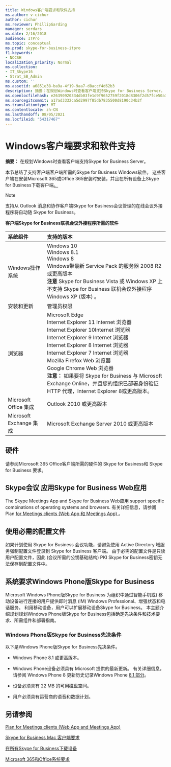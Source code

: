 ```yaml
---
title: Windows客户端要求和软件支持
ms.author: v-cichur
author: cichur
ms.reviewer: PhillipGarding
manager: serdars
ms.date: 2/16/2018
audience: ITPro
ms.topic: conceptual
ms.prod: skype-for-business-itpro
f1.keywords:
- NOCSH
localization_priority: Normal
ms.collection:
- IT_Skype16
- Strat_SB_Admin
ms.custom: ''
ms.assetid: a6851e38-ba9a-4f19-9aa7-d8accf4d62b3
description: 摘要：在规划Windows时查看客户端支持Skype for Business Server。
ms.openlocfilehash: e26390920334db03fe1d9f9652759f2018d8306f2d57fce50a32165c4d20bb28
ms.sourcegitcommit: a17ad3332ca5d2997f85db7835500d8190c34b2f
ms.translationtype: MT
ms.contentlocale: zh-CN
ms.lasthandoff: 08/05/2021
ms.locfileid: "54317467"
---
```

# <a name="windows-client-requirements-and-software-support"></a>Windows客户端要求和软件支持
 
**摘要：** 在规划Windows时查看客户端支持Skype for Business Server。
  
本节总结了支持客户端客户端所需的Skype for Business Windows软件。 这些客户端在安装Microsoft 365或Office 365安装时安装，并且在所有设备上Skype for Business下载客户端[。](https://products.office.com/skype-for-business/download-app?tab=tabs-3)
  
> [!NOTE]
> 支持从 Outlook 消息和协作客户端Skype for Business会议管理的在线会议外接程序将自动随 Skype for Business。 
  
**客户端Skype for Business联机会议外接程序所需的软件**

|**系统组件**|**支持的版本**|
|:-----|:-----|
|Windows操作系统  <br/> |Windows 10  <br/> Windows 8.1  <br/> Windows 8 <br/> Windows带最新 Service Pack 的服务器 2008 R2 或更高版本  <br/> **注意** Skype for Business Vista 或 Windows XP 上不支持 Skype for Business 联机会议外接程序Windows XP (版本) 。 <br/> |
|安装和更新  <br/> |管理员权限  <br/> |
|浏览器  <br/> |Microsoft Edge  <br/> Internet Explorer 11 Internet 浏览器  <br/>  Internet Explorer 10Internet 浏览器 <br/> Internet Explorer 9 Internet 浏览器  <br/> Internet Explorer 8 Internet 浏览器  <br/> Internet Explorer 7 Internet 浏览器  <br/> Mozilla Firefox Web 浏览器  <br/>  Google Chrome Web 浏览器  <br/>**注意：** 如果要将 Skype for Business 与 Microsoft Exchange Online，并且您的组织已部署身份验证 HTTP 代理，Internet Explorer 8或更高版本。           |
|Microsoft Office 集成  <br/> | Outlook 2010 或更高版本 |
|Microsoft Exchange 集成  <br/> | Microsoft Exchange Server 2010 或更高版本  | 
   
## <a name="hardware"></a>硬件

请参阅Microsoft 365 Office客户端所需的硬件的 Skype for Business[](https://products.office.com/office-system-requirements)和 Skype for Business 要求。
  
## <a name="skype-meetings-app-and-skype-for-business-web-app"></a>Skype会议 应用Skype for Business Web应用 

The Skype Meetings App and Skype for Business Web应用 support specific combinations of operating systems and browsers. 有关详细信息，请参阅 Plan [for Meetings clients (Web App 和 Meetings App) ](meetings-clients.md)。 
  
## <a name="using-mandatory-profiles"></a>使用必需的配置文件

如果计划使用 Skype for Business 会议功能，请避免使用 Active Directory 域服务强制配置文件登录到 Skype for Business 客户端。 由于必需的配置文件是只读用户配置文件，因此 (会议所需的公钥基础结构) PKI Skype for Business密钥无法保存到配置文件中。 
  
## <a name="system-requirements-for-skype-for-business-for-windows-phone"></a>系统要求Windows Phone版Skype for Business
 
 
Microsoft Windows Phone版Skype for Business 为组织中通过智能手机或) 移动设备进行连接的用户提供即时消息 (IM) Windows Professional、增强状态和电话服务。 利用移动设备，用户可以扩展移动设备Skype for Business。 本主题介绍规划规划Windows Phone版Skype for Business包括确定先决条件和技术要求、所需组件和部署指南。
  
### <a name="skype-for-business-for-windows-phone-prerequisites"></a>Windows Phone版Skype for Business先决条件

以下是Windows Phone版Skype for Business先决条件。
  
- Windows Phone 8.1 或更高版本。
    
- Windows Phone设备必须具有 Microsoft 提供的最新更新。 有关详细信息，请参阅 Windows Phone 8 更新历史记录Windows Phone [8.1 部分](https://go.microsoft.com/fwlink/p/?LinkID=281961)。
    
- 设备必须具有 22 MB 的可用磁盘空间。
    
- 用户必须具有运营商的语音和数据计划。


## <a name="see-also"></a>另请参阅

[Plan for Meetings clients (Web App and Meetings App) ](meetings-clients.md)
  
[Skype for Business Mac 客户端要求](mac-requirements.md)

[在所有Skype for Business下载设备](https://products.office.com/skype-for-business/download-app?tab=tabs-3)
  
[Microsoft 365和Office系统要求](https://products.office.com/office-system-requirements)
